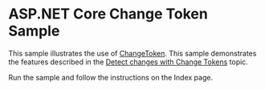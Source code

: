 # ASP.NET Core Change Token Sample

This sample illustrates the use of [ChangeToken](https://docs.microsoft.com/dotnet/api/microsoft.extensions.primitives.changetoken). This sample demonstrates the features described in the [Detect changes with Change Tokens](https://docs.microsoft.com/aspnet/core/fundamentals/primitives/change-tokens) topic.

Run the sample and follow the instructions on the Index page.
